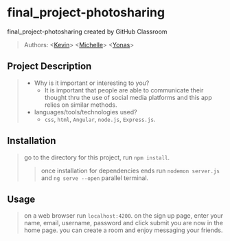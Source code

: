 # final_project-photosharing

final_project-photosharing created by GitHub Classroom

> Authors:
> \<[Kevin](https://github.com/kevnguy)\>
> \<[Michelle](https://github.com/tomatomodest)\>
> \<[Yonas](https://github.com/Yonas-A)\>

## Project Description

> - Why is it important or interesting to you?
>   - It is important that people are able to communicate their thought thru the use of social media platforms and this app relies on similar methods.
> - languages/tools/technologies used?
>   - `css`, `html`, `Angular`, `node.js`, `Express.js`.

## Installation

> go to the directory for this project, run `npm install`.
>
> > once installation for dependencies ends run `nodemon server.js` and `ng serve --open` parallel terminal.

## Usage

> on a web browser run `localhost:4200`.
> on the sign up page, enter your name, email, username, password and click submit
> you are now in the home page. you can create a room and enjoy messaging your friends.

